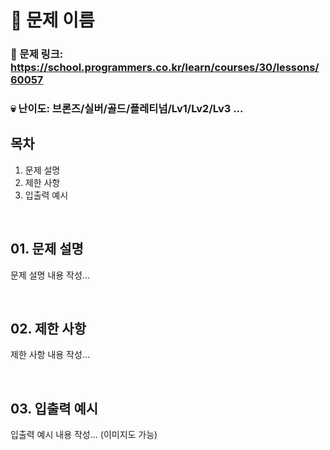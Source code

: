 # :page_facing_up: 문제 이름

### 🔗 문제 링크: https://school.programmers.co.kr/learn/courses/30/lessons/60057
### :skull: 난이도: 브론즈/실버/골드/플레티넘/Lv1/Lv2/Lv3 ...


## 목차
01. 문제 설명   
02. 제한 사항   
03. 입출력 예시   

<br>

## 01. 문제 설명
문제 설명 내용 작성...

<br>

## 02. 제한 사항
제한 사항 내용 작성...

<br>

## 03. 입출력 예시
입출력 예시 내용 작성... (이미지도 가능)
